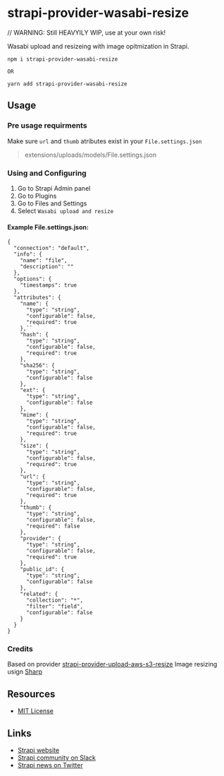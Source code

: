 # strapi-provider-wasabi-resize


// WARNING: Still HEAVYILY WIP, use at your own risk!

Wasabi upload and resizeing with image opitmization in Strapi.

```
npm i strapi-provider-wasabi-resize

OR

yarn add strapi-provider-wasabi-resize
```

## Usage

### Pre usage requirments
Make sure `url` and `thumb` atributes exist in your `File.settings.json`

> extensions/uploads/models/File.settings.json

### Using and Configuring
1. Go to Strapi Admin panel
2. Go to Plugins
3. Go to Files and Settings
4. Select `Wasabi upload and resize`

#### Example File.settings.json:
```
{
  "connection": "default",
  "info": {
    "name": "file",
    "description": ""
  },
  "options": {
    "timestamps": true
  },
  "attributes": {
    "name": {
      "type": "string",
      "configurable": false,
      "required": true
    },``
    "hash": {
      "type": "string",
      "configurable": false,
      "required": true
    },
    "sha256": {
      "type": "string",
      "configurable": false
    },
    "ext": {
      "type": "string",
      "configurable": false
    },
    "mime": {
      "type": "string",
      "configurable": false,
      "required": true
    },
    "size": {
      "type": "string",
      "configurable": false,
      "required": true
    },
    "url": {
      "type": "string",
      "configurable": false,
      "required": true
    },
    "thumb": {
      "type": "string",
      "configurable": false,
      "required": false
    },
    "provider": {
      "type": "string",
      "configurable": false,
      "required": true
    },
    "public_id": {
      "type": "string",
      "configurable": false
    },
    "related": {
      "collection": "*",
      "filter": "field",
      "configurable": false
    }
  }
}

```


### Credits
Based on provider [strapi-provider-upload-aws-s3-resize](https://www.npmjs.com/package/strapi-provider-upload-aws-s3-resize)
Image resizing usign [Sharp](https://github.com/lovell/sharp)

## Resources

- [MIT License](LICENSE.md)




## Links

- [Strapi website](http://strapi.io/)
- [Strapi community on Slack](http://slack.strapi.io)
- [Strapi news on Twitter](https://twitter.com/strapijs)
